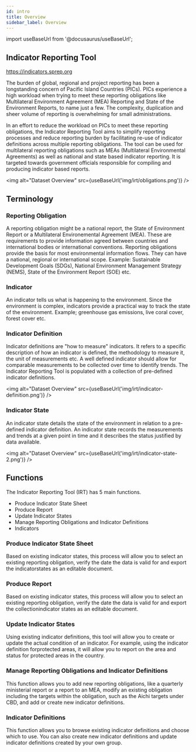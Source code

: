 ```yaml
---
id: intro
title: Overview
sidebar_label: Overview
---
```


import useBaseUrl from '@docusaurus/useBaseUrl';

## Indicator Reporting Tool

https://indicators.sprep.org

The burden of global, regional and project reporting has been a longstanding concern of Pacific Island Countries (PICs). PICs experience a high workload when trying to meet these reporting obligations like Multilateral Environment Agreement (MEA) Reporting and State of the Environment Reports, to name just a few. The complexity, duplication and sheer volume of reporting is overwhelming for small administrations.

In an effort to reduce the workload on PICs to meet these reporting obligations, the Indicator Reporting Tool aims to simplify reporting processes and reduce reporting burden by facilitating re-use of indicator definitions across multiple reporting obligations. The tool can be used for multilateral reporting obligations such as MEAs (Multilateral Environmental Agreements) as well as national and state based indicator reporting. It is targeted towards government officials responsible for compiling and producing indicator based reports.

<img alt="Dataset Overview" src={useBaseUrl('img/irt/obligations.png')} />  

## Terminology

### Reporting Obligation

A reporting obligation might be a national report, the State of Environment Report or a Multilateral Environemental Agreement (MEA). These are requirements to provide information agreed between countries and international bodies or international conventions. Reporting obligations provide the basis for most environmental information flows. They can have a national, regional or international scope. Example: Sustainable Development Goals (SDGs), National Environment Management Strategy (NEMS), State of the Environment Report (SOE) etc.

### Indicator

An indicator tells us what is happening to the environment. Since the environment is complex, indicators provide a practical way to track the state of the environment. Example; greenhouse gas emissions, live coral cover, forest cover etc.

### Indicator Definition

Indicator definitions are "how to measure" indicators. It refers to a specific description of how an indicator is defined, the methodology to measure it, the unit of measurements etc. A well defined indicator should allow for comparable measurements to be collected over time to identify trends. The Indicator Reporting Tool is populated with a collection of pre-defined indicator definitions.

<img alt="Dataset Overview" src={useBaseUrl('img/irt/indicator-definition.png')} />  

### Indicator State

An indicator state details the state of the environment in relation to a pre-defined indicator definition. An indicator state records the measurements and trends at a given point in time and it describes the status justified by data available.

<img alt="Dataset Overview" src={useBaseUrl('img/irt/indicator-state-2.png')} />  

## Functions

The Indicator Reporting Tool (IRT) has 5 main functions.

- Produce Indicator State Sheet
- Produce Report
- Update Indicator States
- Manage Reporting Obligations and Indicator Definitions
- Indicators

###  Produce Indicator State Sheet

Based on existing indicator states, this process will allow you to select an existing reporting obligation, verify the date the data is valid for and export the indicatorstates as an editable document.

###  Produce Report

Based on existing indicator states, this process will allow you to select an existing reporting obligation, verify the date the data is valid for and export the collectionindicator states as an editable document.

### Update Indicator States

Using existing indicator definitions, this tool will allow you to create or update the actual condition of an indicator. For example, using the indicator definition forprotected areas, it will allow you to report on the area and status for protected areas in the country.

### Manage Reporting Obligations and Indicator Definitions

This function allows you to add new reporting obligations, like a quarterly ministerial report or a report to an MEA, modify an existing obligation including the targets within the obligation, such as the Aichi targets under CBD, and add or create new indicator definitions.

### Indicator Definitions

This function allows you to browse existing indicator definitions and choose which to use. You can also create new indicator definitions and update indicator definitions created by your own group.
